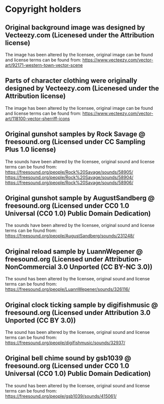 # Copyright holders

## Original background image was designed by Vecteezy.com (Licenesed under the Attribution license)

The image has been altered by the licensee, original image can be found and license terms can be found from:
https://www.vecteezy.com/vector-art/92171-western-town-vector-scene


## Parts of character clothing were originally designed by Vecteezy.com (Licenesed under the Attribution license)

The image has been altered by the licensee, original image can be found and license terms can be found from:
https://www.vecteezy.com/vector-art/118100-vector-sherriff-icons


## Original gunshot samples by Rock Savage @ freesound.org (Licensed under CC Sampling Plus 1.0 license)

The sounds have been altered by the licensee, original sound and license terms can be found from:
https://freesound.org/people/Rock%20Savage/sounds/58905/
https://freesound.org/people/Rock%20Savage/sounds/58904/
https://freesound.org/people/Rock%20Savage/sounds/58906/


## Original gunshot sample by AugustSandberg @ freesound.org (Licensed under CC0 1.0 Universal (CC0 1.0) Public Domain Dedication)

The sounds have been altered by the licensee, original sound and license terms can be found from:
https://freesound.org/people/AugustSandberg/sounds/231248/


## Original reload sample by LuannWepener @ freesound.org (Licensed under Attribution-NonCommercial 3.0 Unported (CC BY-NC 3.0))

The sound has been altered by the licensee, original sound and license terms can be found from:
https://freesound.org/people/LuannWepener/sounds/326116/


## Original clock ticking sample by digifishmusic @ freesound.org (Licensed under Attribution 3.0 Unported (CC BY 3.0))

The sound has been altered by the licensee, original sound and license terms can be found from:
https://freesound.org/people/digifishmusic/sounds/32937/


## Original bell chime sound by gsb1039 @ freesound.org (Licensed under CC0 1.0 Universal (CC0 1.0) Public Domain Dedication)

The sound has been altered by the licensee, original sound and license terms can be found from:
https://freesound.org/people/gsb1039/sounds/415061/

